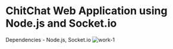 # ChitChat Web Application using Node.js and Socket.io
Dependencies -
   Node.js, 
   Socket.io
![work-1](https://github.com/shubhamiitism/ChatWebsite/assets/120615894/ef9cb108-72b6-484f-ba36-7814b44cdd9b)

